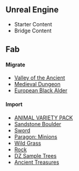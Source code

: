 ## Unreal Engine
- Starter Content
- Bridge Content

## Fab

#### Migrate
- [Valley of the Ancient](https://www.fab.com/listings/0c19880e-21bd-42ba-8287-1caccc3951b1)
- [Medieval Dungeon](https://fab.com/s/494a7622e1be)
- [European Black Alder](https://fab.com/s/8f6f8b0282d1)

#### Import
- [ANIMAL VARIETY PACK](https://www.fab.com/listings/2dd7964c-a601-4264-a53d-465dcae1644c)
- [Sandstone Boulder](https://fab.com/s/8dd3573f6707)
- [Sword](https://fab.com/s/e27722081ab5)
- [Paragon: Minions](https://fab.com/s/b10a836dd790)
- [Wild Grass](https://fab.com/s/448a9958e501)
- [Rock](https://fab.com/s/9ccc46755e7b)
- [DZ Sample Trees](https://fab.com/s/0934c888522c)
- [Ancient Treasures](https://fab.com/s/014bb41fe8ac)